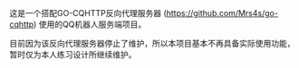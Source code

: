 这是一个搭配GO-CQHTTP反向代理服务器 (https://github.com/Mrs4s/go-cqhttp) 使用的QQ机器人服务端项目。

目前因为该反向代理服务器停止了维护，所以本项目基本不再具备实际使用功能，暂时仅为本人练习设计所继续维护。

